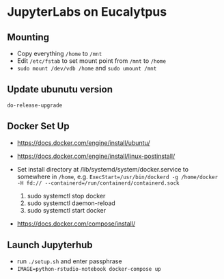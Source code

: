 # JupyterLabs on Eucalytpus

## Mounting
- Copy everything `/home` to `/mnt`
- Edit `/etc/fstab` to set mount point from `/mnt` to `/home`
- `sudo mount /dev/vdb /home` and `sudo umount /mnt`

## Update ubunutu version
`do-release-upgrade`

## Docker Set Up
- https://docs.docker.com/engine/install/ubuntu/

- https://docs.docker.com/engine/install/linux-postinstall/

- Set install directory at /lib/systemd/system/docker.service to somewhere in `/home`, e.g. `ExecStart=/usr/bin/dockerd -g /home/docker -H fd:// --containerd=/run/containerd/containerd.sock`
  1. sudo systemctl stop docker
  2. sudo systemctl daemon-reload
  3. sudo systemctl start docker

- https://docs.docker.com/compose/install/

## Launch Jupyterhub

- run `./setup.sh` and enter passphrase
- `IMAGE=python-rstudio-notebook docker-compose up`
